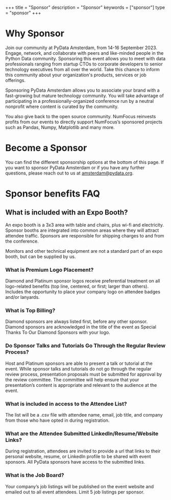 +++
title = "Sponsor"
description = "Sponsor"
keywords = ["sponsor"]
type = "sponsor"
+++

# Why Sponsor

Join our community at PyData Amsterdam, from 14-16 September 2023. Engage, network, and collaborate with peers and like-minded people in the Python Data community. Sponsoring this event allows you to meet with data professionals ranging from startup CTOs to corporate developers to senior technology executives from all over the world. Take this chance to inform this community about your organization's products, services or job offerings.

Sponsoring PyData Amsterdam allows you to associate your brand with a fast-growing but mature technology community. You will take advantage of participating in a professionally-organized conference run by a neutral nonprofit where content is curated by the community.

You also give back to the open source community. NumFocus reinvests profits from our events to directly support NumFocus’s sponsored projects such as Pandas, Numpy, Matplotlib and many more.


# Become a Sponsor

You can find the different sponsorship options at the bottom of this page. 
If you want to sponsor PyData Amsterdam or if you have any further questions, please reach out to us at amsterdam@pydata.org. 

# Sponsor benefits FAQ

## What is included with an Expo Booth?
An expo booth is a 3x3 area with table and chairs, plus wi-fi and electricity.
Sponsor booths are integrated into common areas where they will attract attendee traffic. Sponsors
are responsible for shipping charges to and from the conference. 

Monitors and other technical equipment are not a standard part of an expo booth, but can be supplied by us.

### What is Premium Logo Placement?
Diamond and Platinum sponsor logos receive preferential treatment on all logo-related benefits (top
line, centered, or first; larger than others). Includes the opportunity to place your company logo on
attendee badges and/or lanyards.

### What is Top Billing?
Diamond sponsors are always listed first, before any other sponsor. Diamond sponsors are acknowledged in the
title of the event as Special Thanks To Our Diamond Sponsors with your logo.


### Do Sponsor Talks and Tutorials Go Through the Regular Review Process?
Host and Platinum sponsors are able to present a talk or tutorial at the event. While sponsor talks and
tutorials do not go through the regular review process, presentation proposals must be submitted for
approval by the review committee. The committee will help ensure that your presentation’s content is
appropriate and relevant to the audience at the event.

###  What is included in access to the Attendee List?
The list will be a .csv file with attendee name, email, job title, and company from those who have opted
in during registration.

### What are the Attendee Submitted LinkedIn/Resume/Website Links?
During registration, attendees are invited to provide a url that links to their personal website, resume,
or LinkedIn profile to be shared with event sponsors. All PyData sponsors have access to the
submitted links.


### What is the Job Board?
Your company’s job listings will be published on the event website and emailed out to all event
attendees. Limit 5 job listings per sponsor. 